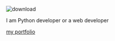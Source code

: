 
![download](https://user-images.githubusercontent.com/60153195/203767297-97445050-65a6-48f3-a519-a83203b13fe0.png)
<p> I am  Python developer or a web developer  </P>

[my portfolio](http://portfolio-sanusingh.ml/)

